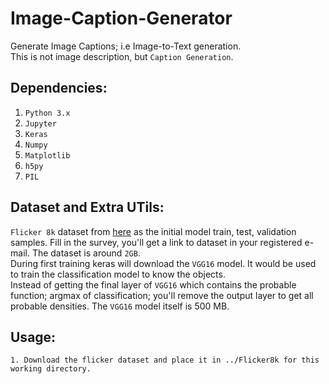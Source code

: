 # Image-Caption-Generator

Generate Image Captions; i.e Image-to-Text generation.    
This is not image description, but `Caption Generation`.

## Dependencies:
1. `Python 3.x`
2. `Jupyter`
3. `Keras`
4. `Numpy`
5. `Matplotlib`
6. `h5py`
7. `PIL`

## Dataset and Extra UTils:
`Flicker 8k` dataset from [here](https://forms.illinois.edu/sec/1713398) as the initial model train, test, validation samples. Fill in the survey, you'll get a link to dataset in your registered e-mail. The dataset is around `2GB`.    
During first training keras will download the `VGG16` model. It would be used to train the classification model to know the objects.    
Instead of getting the final layer of `VGG16` which contains the probable function; argmax of classification; you'll remove the output layer to get all probable densities. The `VGG16` model itself is 500 MB.

## Usage:

`1. Download the flicker dataset and place it in ../Flicker8k for this working directory.` 
